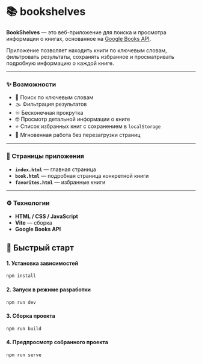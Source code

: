# 📚 bookshelves

**BookShelves** — это веб-приложение для поиска и просмотра информации о книгах, основанное на [Google Books API](https://developers.google.com/books?hl=ru).

Приложение позволяет находить книги по ключевым словам, фильтровать результаты, сохранять избранное и просматривать подробную информацию о каждой книге.

---

### ✨ Возможности

- 🔎 Поиск по ключевым словам
- 🌫️ Фильтрация результатов
- ♾️ Бесконечная прокрутка
- 🤓 Просмотр детальной информации о книге
- ⭐ Список избранных книг с сохранением в `localStorage`
- 🧨 Мгновенная работа без перезагрузки страниц

---

### 📃 Страницы приложения

- **`index.html`** — главная страница
- **`book.html`** — подробная страница конкретной книги
- **`favorites.html`** — избранные книги
---

### ⚙️ Технологии
- **HTML / CSS / JavaScript**
- **Vite** — сборка
- **Google Books API**


## 🚀 Быстрый старт

#### 1. Установка зависимостей

```bash
npm install
```

#### 2. Запуск в режиме разработки

```bash
npm run dev
```

#### 3. Сборка проекта
```bash
npm run build
```

#### 4. Предпросмотр собранного проекта
```bash
npm run serve
```

